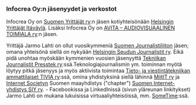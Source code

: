 ### Infocrea Oy:n jäsenyydet ja verkostot

Infocrea Oy on [Suomen Yrittäjät ry](https://www.yrittajat.fi/):n jäsen kotiyhteisönään [Helsingin Yrittäjät Itäväylä](https://www.yrittajat.fi/helsingin-yrittajat/helsingin-yrittajat-itavayla/a/helsingin-yrittajat-itavayla-265321). Lisäksi Infocrea Oy on [AVITA – AUDIOVISUAALINEN TOIMIALA ry](http://www.avita.org/):n jäsen.

Yrittäjä Jarmo Lahti on ollut vuosikymmeniä [Suomen Journalistiliiton](http://journalistiliitto.fi/fi/) jäsen; omana yhteisönä siellä on nykyään [Helsingin Seudun Journalistit ry](http://www.hsj.fi/). Eikä pidä unohtaa myöskään kymmenien vuosien jäsenyyttä [Tekniikan Journalistit Presstek ry](http://presstek.fi):ssä.Teknologiajournalismin ym. toiminnan myötä löytyy pitkä jäsenyys ja myös aktiivista toimintaa [Tieto- ja viestintätekniikan ammattilaiset TIVIA ry](http://tivia.fi):ssä, omina yhdistyksinä siellä lähinnä [MiitIT ry](https://www.miitit.fi/) ja [Internet Societyn](https://www.internetsociety.org/) Suomen maayhdistys ("chapter") [Suomen Internet-yhdistys SIY ry](http://www.isoc.fi). - Facebookissa ja LinkedInissä (sivun yläreunan linkitykset) Jarmo Lahti on mukana lukuisissa virtuaaliyhteisöissä, mm. [SomeTime](http://sometime.fi/):ssä.
